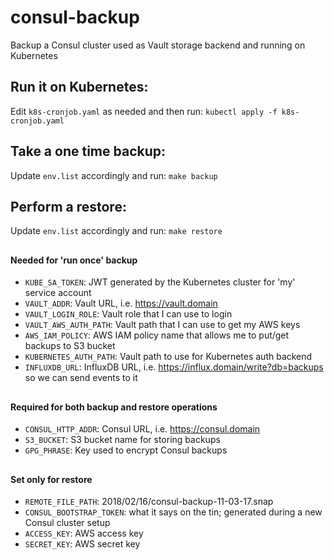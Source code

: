 # consul-backup
Backup a Consul cluster used as Vault storage backend and running on Kubernetes

## Run it on Kubernetes:
Edit `k8s-cronjob.yaml` as needed and then run:
`kubectl apply -f k8s-cronjob.yaml`

## Take a one time backup:
Update `env.list` accordingly and run:
`make backup`

## Perform a restore:
Update `env.list` accordingly and run:
`make restore`
##
#### Needed for 'run once' backup
- `KUBE_SA_TOKEN`: JWT generated by the Kubernetes cluster for 'my' service account
- `VAULT_ADDR`: Vault URL, i.e.  https://vault.domain
- `VAULT_LOGIN_ROLE`: Vault role that I can use to login
- `VAULT_AWS_AUTH_PATH`: Vault path that I can use to get my AWS keys
- `AWS_IAM_POLICY`: AWS IAM policy name that allows me to put/get backups to S3 bucket
- `KUBERNETES_AUTH_PATH`: Vault path to use for Kubernetes auth backend
- `INFLUXDB_URL`: InfluxDB URL, i.e. https://influx.domain/write?db=backups so we can send events to it
##
#### Required for both backup and restore operations
- `CONSUL_HTTP_ADDR`: Consul URL, i.e. https://consul.domain
- `S3_BUCKET`: S3 bucket name for storing backups
- `GPG_PHRASE`: Key used to encrypt Consul backups
##
#### Set only for restore
- `REMOTE_FILE_PATH`: 2018/02/16/consul-backup-11-03-17.snap
- `CONSUL_BOOTSTRAP_TOKEN`: what it says on the tin; generated during a new Consul cluster setup
- `ACCESS_KEY`: AWS access key
- `SECRET_KEY`: AWS secret key
